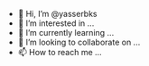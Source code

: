 - 👋 Hi, I’m @yasserbks
- 👀 I’m interested in ...
- 🌱 I’m currently learning ...
- 💞️ I’m looking to collaborate on ...
- 📫 How to reach me ...

<!---
yasserbks/yasserbks is a ✨ special ✨ repository because its `README.md` (this file) appears on your GitHub profile.
You can click the Preview link to take a look at your changes.
--->
